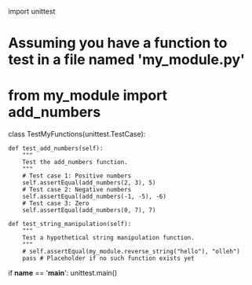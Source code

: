import unittest

# Assuming you have a function to test in a file named 'my_module.py'
# from my_module import add_numbers

class TestMyFunctions(unittest.TestCase):

    def test_add_numbers(self):
        """
        Test the add_numbers function.
        """
        # Test case 1: Positive numbers
        self.assertEqual(add_numbers(2, 3), 5)
        # Test case 2: Negative numbers
        self.assertEqual(add_numbers(-1, -5), -6)
        # Test case 3: Zero
        self.assertEqual(add_numbers(0, 7), 7)

    def test_string_manipulation(self):
        """
        Test a hypothetical string manipulation function.
        """
        # self.assertEqual(my_module.reverse_string("hello"), "olleh")
        pass # Placeholder if no such function exists yet

if __name__ == '__main__':
    unittest.main()
